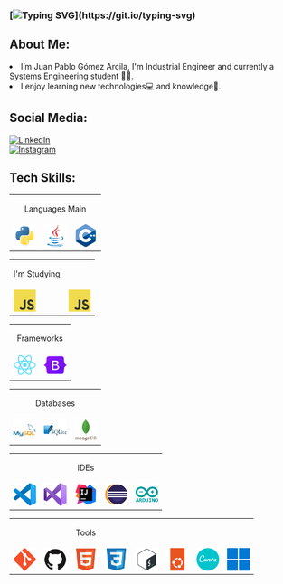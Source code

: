 ### [![Typing SVG](https://readme-typing-svg.herokuapp.com?font=Fira+Code&weight=600&pause=1000&color=288AB6&width=435&lines=%C2%A1Welcome+to+my+GitHub+page!+;I+really+appreciate+your+interest.)](https://git.io/typing-svg)

## About Me:
<li>I’m Juan Pablo Gómez Arcila, I'm Industrial Engineer and currently a Systems Engineering student 👨‍💻.</li>
<li>I enjoy learning new technologies💻 and knowledge📖.</li>

## Social Media:
[![LinkedIn](https://img.shields.io/badge/Juan_Pablo_G%C3%B3mez_Arcila-0077B5?style=flat-square&logo=LinkedIn&logoColor=0077B5&label=LinkedIn&labelColor=grey)](https://www.linkedin.com/in/juan-pablo-gomez-arcila/)</br>
[![Instagram](https://img.shields.io/badge/%40juanp.gom-E4405F?style=flat-square&logo=Instagram&label=Instagram)](https://www.instagram.com/juanp.gom/)</br>

## Tech Skills:
<table align="center">
  <tr>
    <td colspan="3" align=center>
      <p>Languages Main</p>
    </td>
  </tr>
  <tr>
    <td>
      <a href="https://www.python.org/" target="_blank" rel="noreferrer">
        <img src="https://raw.githubusercontent.com/devicons/devicon/master/icons/python/python-original.svg" alt="Python" weight="40" height="40">
      </a>
    </td>
    <td>
      <a href="https://www.oracle.com/java/technologies/downloads/" target="_blank" rel="noreferrer">
        <img src="https://raw.githubusercontent.com/devicons/devicon/master/icons/java/java-original.svg" alt="Java" weigth="40" height="40">
      </a>
    </td>
    <td>
      <a href="https://learn.microsoft.com/en-us/cpp/?view=msvc-170" target="_blank" rel="noreferrer">
        <img src="https://raw.githubusercontent.com/devicons/devicon/master/icons/cplusplus/cplusplus-original.svg" alt="Cplusplus" weigth="40" height="40">
      </a>
    </td>
  </tr>
</table>
<table align="center">
  <tr>
    <td align="center">
      <p>I'm Studying</p> 
    </td>
  </tr>
  <tr>
    <td>
      <a href="https://developer.mozilla.org/en-US/docs/Web/JavaScript" target="_blank" rel="noreferrer">
        <img src="https://raw.githubusercontent.com/devicons/devicon/master/icons/javascript/javascript-original.svg" alt="Javascript" weigth="40" height="40">
      </a>
    </td>
    <td>
      <a href="" target="_blank" rel="noreferrer">
        <img src="https://raw.githubusercontent.com/devicons/devicon/master/icons/javascript/javascript-original.svg" alt="Javascript" weigth="40" height="40">
      </a>
    </td>
  </tr>
</table>

<table align="center">
  <tr>
    <td colspan="2" align="center">
      <p>Frameworks</p> 
    </td>
  </tr>
  <tr>
    <td>
      <a href="https://react.dev/" target="_blank" rel="noreferrer">
        <img src="https://raw.githubusercontent.com/devicons/devicon/master/icons/react/react-original.svg" alt="React" weigth="40" height="40">
      </a>
    </td>
    <td>
      <a href="https://getbootstrap.com/" target="_blank" rel="noreferrer">
        <img src="https://raw.githubusercontent.com/devicons/devicon/master/icons/bootstrap/bootstrap-original.svg" alt="Bootstrap" weigth="40" height="40">
      </a>
    </td>
  </tr>
</table>

<table align="center">
  <tr>
    <td colspan="3" align="center">
      <p>Databases</p> 
    </td>
  </tr>
  <tr>
    <td>
      <a href="https://www.mysql.com/" rel="noreferrer">
        <img src="https://raw.githubusercontent.com/devicons/devicon/master/icons/mysql/mysql-original-wordmark.svg" alt="MySQL" weigth="40" height="40">
    </td>
    <td>
      <a href="https://www.sqlite.org/" target="_blank" rel="noreferrer">
        <img src="https://raw.githubusercontent.com/devicons/devicon/master/icons/sqlite/sqlite-original-wordmark.svg" alt="Sqlite" weigth="40" height="40">
      </a>
    </td>
    <td>
      <a href="https://www.mongodb.com/" target="_blank" rel="noreferrer">
        <img src="https://raw.githubusercontent.com/devicons/devicon/master/icons/mongodb/mongodb-original-wordmark.svg" alt="MongoDB" weigth="40" height="40">
      </a>
    </td>
  </tr>
</table>

<table align="center">
  <tr>
    <td colspan="5" align="center">
      <p>IDEs</p> 
    </td>
  </tr>
  <tr>
    <td>
      <a href="https://code.visualstudio.com/" rel="noreferrer">
        <img src="https://raw.githubusercontent.com/devicons/devicon/master/icons/vscode/vscode-original.svg" alt="Vscode" weigth="40" height="40">
    </td>
    <td>
      <a href="https://visualstudio.microsoft.com/" target="_blank" rel="noreferrer">
        <img src="https://raw.githubusercontent.com/devicons/devicon/master/icons/visualstudio/visualstudio-original.svg" alt="Visualstudio" weigth="40" height="40">
      </a>
    </td>
    <td>
      <a href="https://www.jetbrains.com/idea/" target="_blank" rel="noreferrer">
        <img src="https://raw.githubusercontent.com/devicons/devicon/master/icons/intellij/intellij-original.svg" alt="Intellij" weigth="40" height="40">
      </a>
    </td>
    <td>
      <a href="https://eclipseide.org/" target="_blank" rel="noreferrer">
        <img src="https://raw.githubusercontent.com/devicons/devicon/master/icons/eclipse/eclipse-original.svg" alt="Eclipse" weigth="40" height="40">
      </a>
    </td>
    <td>
      <a href="https://www.arduino.cc/en/software" target="_blank" rel="noreferrer">
        <img src="https://raw.githubusercontent.com/devicons/devicon/master/icons/arduino/arduino-original-wordmark.svg" alt="Arduino" weigth="40" height="40">
      </a>
    </td>  
  </tr>
</table>

<table align="center">
  <tr>
    <td colspan="5" align="center">
      <p>Tools</p> 
    </td>
  </tr>
  <tr>
    <td>
      <a href="https://git-scm.com/" rel="noreferrer">
        <img src="https://raw.githubusercontent.com/devicons/devicon/master/icons/git/git-original.svg" alt="Git" weigth="40" height="40">
    </td>
    <td>
      <a href="https://github.com/" target="_blank" rel="noreferrer">
        <img src="https://raw.githubusercontent.com/devicons/devicon/master/icons/github/github-original.svg" alt="Github" weigth="40" height="40">
      </a>
    </td>
    <td>
      <a href="https://developer.mozilla.org/en-US/docs/Web/HTML" target="_blank" rel="noreferrer">
        <img src="https://raw.githubusercontent.com/devicons/devicon/master/icons/html5/html5-original.svg" alt="Html5" weigth="40" height="40">
      </a>
    </td>
    <td>
      <a href="https://www.w3.org/Style/CSS/Overview.en.html" target="_blank" rel="noreferrer">
        <img src="https://raw.githubusercontent.com/devicons/devicon/master/icons/css3/css3-original.svg" alt="Css3" weigth="40" height="40">
      </a>
    </td>
    <td>
      <a href="https://www.gnu.org/software/bash/" target="_blank" rel="noreferrer">
        <img src="https://raw.githubusercontent.com/devicons/devicon/master/icons/bash/bash-original.svg" alt="Bash" weigth="40" height="40">
      </a>
    </td>
    <td>
      <a href="https://ubuntu.com/" target="_blank" rel="noreferrer">
        <img src="https://raw.githubusercontent.com/devicons/devicon/master/icons/ubuntu/ubuntu-original.svg" alt="Ubuntu" weigth="40" height="40">
      </a>
    </td>
    <td>
      <a href="https://www.canva.com/" target="_blank" rel="noreferrer">
        <img src="https://raw.githubusercontent.com/devicons/devicon/master/icons/canva/canva-original.svg" alt="Canva" weigth="40" height="40">
      </a>
    </td>
    <td>
      <a href="https://www.microsoft.com/en-us/windows/?r=1" target="_blank" rel="noreferrer">
        <img src="https://github.com/devicons/devicon/blob/master/icons/windows11/windows11-original.svg" alt="Windows" weigth="40" height="40">
      </a>
    </td>
  </tr>
</table>






<!---
JuanPGO/JuanPGO is a ✨ special ✨ repository because its `README.md` (this file) appears on your GitHub profile.
You can click the Preview link to take a look at your changes.
--->
